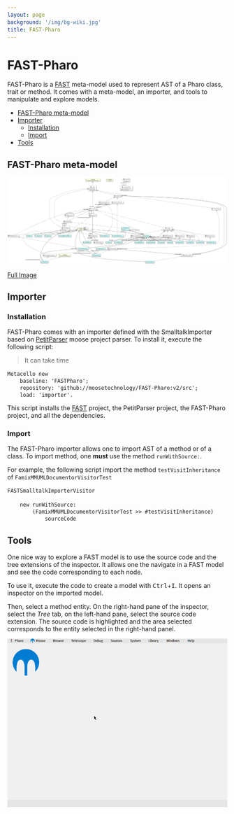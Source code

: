 ```yaml
---
layout: page
background: '/img/bg-wiki.jpg'
title: FAST-Pharo
---
```


# FAST-Pharo <!-- omit in toc -->

FAST-Pharo is a [FAST](FAST) meta-model used to represent AST of a Pharo class, trait or method.
It comes with a meta-model, an importer, and tools to manipulate and explore models.

- [FAST-Pharo meta-model](#fast-pharo-meta-model)
- [Importer](#importer)
  - [Installation](#installation)
  - [Import](#import)
- [Tools](#tools)

## FAST-Pharo meta-model

![FAST-Pharo meta-model](https://raw.githubusercontent.com/moosetechnology/FAST-Pharo/v2-doc/fast-pharo.svg)

[Full Image](https://raw.githubusercontent.com/moosetechnology/FAST-Pharo/v2-doc/fast-pharo.svg)

## Importer

### Installation

FAST-Pharo comes with an importer defined with the SmalltalkImporter based on [PetitParser](https://github.com/moosetechnology/PetitParser) moose project parser.
To install it, execute the following script:

> It can take time

```smalltalk
Metacello new
    baseline: 'FASTPharo';
    repository: 'github://moosetechnology/FAST-Pharo:v2/src';
    load: 'importer'.
```

This script installs the [FAST](FAST) project, the PetitParser project, the FAST-Pharo project, and all the dependencies.

### Import

The FAST-Pharo importer allows one to import AST of a method or of a class.
To import method, one **must** use the method `runWithSource:`.

For example, the following script import the method `testVisitInheritance` of `FamixMMUMLDocumentorVisitorTest`

```smalltalk
FASTSmalltalkImporterVisitor

	new runWithSource:
		(FamixMMUMLDocumentorVisitorTest >> #testVisitInheritance)
			sourceCode
```

## Tools

One nice way to explore a FAST model is to use the source code and the tree extensions of the inspector.
It allows one the navigate in a FAST model and see the code corresponding to each node.

To use it, execute the code to create a model with <kbd>Ctrl</kbd>+<kbd>I</kbd>.
It opens an inspector on the imported model.

Then, select a method entity.
On the right-hand pane of the inspector, select the *Tree* tab, on the left-hand pane, select the source code extension.
The source code is highlighted and the area selected corresponds to the entity selected in the right-hand panel.

![Example navigation in FAST](img/navigate-fast-pharo.gif)
